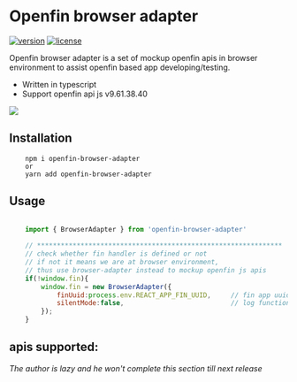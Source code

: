 # Openfin browser adapter
[![version][version-badge]][CHANGELOG] [![license][license-badge]][LICENSE]


Openfin browser adapter is a set of mockup openfin apis in browser environment to assist openfin based app developing/testing.

* Written in typescript
* Support openfin api js v9.61.38.40

![](https://albertleigh.github.io/openfin-react-latest/img/screenshoot.gif)

## Installation

```text
    npm i openfin-browser-adapter 
    or 
    yarn add openfin-browser-adapter
```

## Usage
```javascript

    import { BrowserAdapter } from 'openfin-browser-adapter'
    
    // **************************************************************
    // check whether fin handler is defined or not
    // if not it means we are at browser environment,
    // thus use browser-adapter instead to mockup openfin js apis
    if(!window.fin){
        window.fin = new BrowserAdapter({
            finUuid:process.env.REACT_APP_FIN_UUID,     // fin app uuid injected via dotenv
            silentMode:false,                           // log function calls to console or not
        });
    }

```


## apis supported:

*The author is lazy and he won't complete this section till next release* 


[LICENSE]: ./LICENSE.md
[CHANGELOG]: ./CHANGELOG.md

[version-badge]: https://img.shields.io/badge/version-0.35.21-blue.svg
[license-badge]: https://img.shields.io/badge/license-MIT-blue.svg
